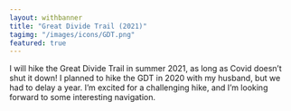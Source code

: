 ```yaml
---
layout: withbanner
title: "Great Divide Trail (2021)"
tagimg: "/images/icons/GDT.png"
featured: true
---
```


I will hike the Great Divide Trail in summer 2021, as long as Covid doesn’t shut it down! I planned to hike the GDT in 2020 with my husband, but we had to delay a year. I’m excited for a challenging hike, and I’m looking forward to some interesting navigation.

